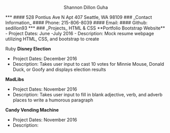 <p align="center">
  Shannon Dillon Guha
</p>
***
#### 528 Pontius Ave N Apt 407 Seattle, WA 98109
### _Contact Information_
#### Phone: 215-806-8039
#### Email: <sedillon93@gmail.com>
#### Github: sedillon93
***
### _Projects_
HTML & CSS
**Portfolio Bootstrap Website**
  - Project Dates: June -July 2016
  - Description: Mock resume webpage utilizing HTML, CSS, and bootstrap to create

Ruby
**Disney Election**
  - Project Dates: December 2016
  - Description: Takes user input to cast 10 votes for Minnie Mouse, Donald Duck, or Goofy and displays election results

**MadLibs**
  - Project Dates: November 2016
  - Description: Takes user input to fill in blank adjective, verb, and adverb places to write a humorous paragraph

**Candy Vending Machine**
  - Project Dates: November 2016
  - Description:
